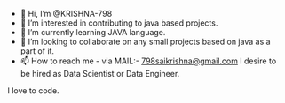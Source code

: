- 👋 Hi, I’m @KRISHNA-798
- 👀 I’m interested in contributing to java based projects.
- 🌱 I’m currently learning JAVA language.
- 💞️ I’m looking to collaborate on any small projects based on java as a part of it.
- 📫 How to reach me - via MAIL:- 798saikrishna@gmail.com
I desire to be hired as Data Scientist or Data Engineer.
<!---
KRISHNA-798/KRISHNA-798 is a ✨ special ✨ repository because its `README.md` (this file) appears on your GitHub profile.
You can click the Preview link to take a look at your changes.
--->I love to code.
